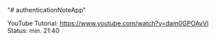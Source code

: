 "# authenticationNoteApp" 

YouTube Tutorial: https://www.youtube.com/watch?v=dam0GPOAvVI
Status: min. 21:40

